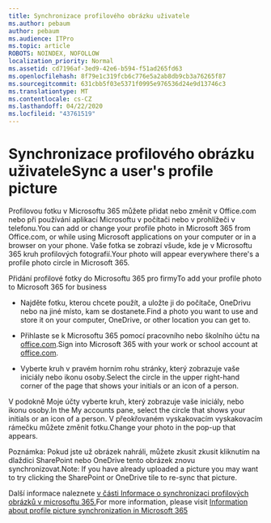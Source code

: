 ```yaml
---
title: Synchronizace profilového obrázku uživatele
ms.author: pebaum
author: pebaum
ms.audience: ITPro
ms.topic: article
ROBOTS: NOINDEX, NOFOLLOW
localization_priority: Normal
ms.assetid: cd7196af-3ed9-42e6-b594-f51ad265fd63
ms.openlocfilehash: 8f79e1c319fcb6c776e5a2ab8db9cb3a76265f87
ms.sourcegitcommit: 631cbb5f03e5371f0995e976536d24e9d13746c3
ms.translationtype: MT
ms.contentlocale: cs-CZ
ms.lasthandoff: 04/22/2020
ms.locfileid: "43761519"
---
```

# <a name="sync-a-users-profile-picture"></a><span data-ttu-id="ab467-102">Synchronizace profilového obrázku uživatele</span><span class="sxs-lookup"><span data-stu-id="ab467-102">Sync a user's profile picture</span></span>

<span data-ttu-id="ab467-103">Profilovou fotku v Microsoftu 365 můžete přidat nebo změnit v Office.com nebo při používání aplikací Microsoftu v počítači nebo v prohlížeči v telefonu.</span><span class="sxs-lookup"><span data-stu-id="ab467-103">You can add or change your profile photo in Microsoft 365 from Office.com, or while using Microsoft applications on your computer or in a browser on your phone.</span></span> <span data-ttu-id="ab467-104">Vaše fotka se zobrazí všude, kde je v Microsoftu 365 kruh profilových fotografií.</span><span class="sxs-lookup"><span data-stu-id="ab467-104">Your photo will appear everywhere there's a profile photo circle in Microsoft 365.</span></span>

<span data-ttu-id="ab467-105">Přidání profilové fotky do Microsoftu 365 pro firmy</span><span class="sxs-lookup"><span data-stu-id="ab467-105">To add your profile photo to Microsoft 365 for business</span></span>

- <span data-ttu-id="ab467-106">Najděte fotku, kterou chcete použít, a uložte ji do počítače, OneDrivu nebo na jiné místo, kam se dostanete.</span><span class="sxs-lookup"><span data-stu-id="ab467-106">Find a photo you want to use and store it on your computer, OneDrive, or other location you can get to.</span></span>

- <span data-ttu-id="ab467-107">Přihlaste se k Microsoftu 365 pomocí pracovního nebo školního účtu na [office.com](https://www.office.com).</span><span class="sxs-lookup"><span data-stu-id="ab467-107">Sign into Microsoft 365 with your work or school account at [office.com](https://www.office.com).</span></span>

- <span data-ttu-id="ab467-108">Vyberte kruh v pravém horním rohu stránky, který zobrazuje vaše iniciály nebo ikonu osoby.</span><span class="sxs-lookup"><span data-stu-id="ab467-108">Select the circle in the upper right-hand corner of the page that shows your initials or an icon of a person.</span></span>

<span data-ttu-id="ab467-109">V podokně Moje účty vyberte kruh, který zobrazuje vaše iniciály, nebo ikonu osoby.</span><span class="sxs-lookup"><span data-stu-id="ab467-109">In the My accounts pane, select the circle that shows your initials or an icon of a person.</span></span> <span data-ttu-id="ab467-110">V přeokřovaném vyskakovacím vyskakovacím rámečku můžete změnit fotku.</span><span class="sxs-lookup"><span data-stu-id="ab467-110">Change your photo in the pop-up that appears.</span></span>

<span data-ttu-id="ab467-111">Poznámka: Pokud jste už obrázek nahráli, můžete zkusit zkusit kliknutím na dlaždici SharePoint nebo OneDrive tento obrázek znovu synchronizovat.</span><span class="sxs-lookup"><span data-stu-id="ab467-111">Note: If you have already uploaded a picture you may want to try clicking the SharePoint or OneDrive tile to re-sync that picture.</span></span>

<span data-ttu-id="ab467-112">Další informace naleznete [v části Informace o synchronizaci profilových obrázků v microsoftu 365.](https://support.office.com/article/information-about-profile-picture-synchronization-in-office-365-20594d76-d054-4af4-a660-401133e3d48a)</span><span class="sxs-lookup"><span data-stu-id="ab467-112">For more information, please visit [Information about profile picture synchronization in Microsoft 365](https://support.office.com/article/information-about-profile-picture-synchronization-in-office-365-20594d76-d054-4af4-a660-401133e3d48a)</span></span>


